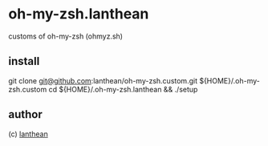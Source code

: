 # oh-my-zsh.lanthean
customs of oh-my-zsh (ohmyz.sh)

## install
git clone git@github.com:lanthean/oh-my-zsh.custom.git ${HOME}/.oh-my-zsh.custom
cd ${HOME}/.oh-my-zsh.lanthean && ./setup

## author
(c) [lanthean](mailto:lanthean@protonmail.com)
